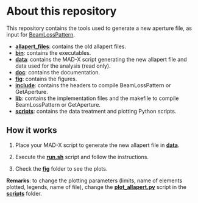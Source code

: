# About this repository
This repository contains the tools used to generate a new aperture file, as input for [BeamLossPattern](https://lhc-collimation-project.web.cern.ch/lhc-collimation-project/BeamLossPattern.htm).

- [__allapert_files__](https://github.com/KFubuki/allapert_generator/tree/master/allapert_files): contains the old allapert files.
- [__bin__](https://github.com/KFubuki/allapert_generator/tree/master/bin): contains the executables.
- [__data__](https://github.com/KFubuki/allapert_generator/tree/master/data): contains the MAD-X script generating the new allapert file and data used for the analysis (read only).
- [__doc__](https://github.com/KFubuki/allapert_generator/tree/master/doc): contains the documentation.
- [__fig__](https://github.com/KFubuki/allapert_generator/tree/master/fig): contains the figures.
- [__include__](https://github.com/KFubuki/allapert_generator/tree/master/include): contains the headers to compile BeamLossPattern or GetAperture.
- [__lib__](https://github.com/KFubuki/allapert_generator/tree/master/lib): contains the implementation files and the makefile to compile BeamLossPattern or GetAperture.
- [__scripts__](https://github.com/KFubuki/allapert_generator/tree/master/scripts): contains the data treatment and plotting Python scripts.


## How it works

1. Place your MAD-X script to generate the new allapert file in [__data__](https://github.com/KFubuki/allapert_generator/tree/master/data).

2. Execute the [__run.sh__](https://github.com/KFubuki/allapert_generator/blob/master/run.sh) script and follow the instructions.

3. Check the [__fig__](https://github.com/KFubuki/allapert_generator/tree/master/fig) folder to see the plots.

__Remarks__: to change the plotting parameters (limits, name of elements plotted, legends, name of file), change the [__plot_allapert.py__](https://github.com/KFubuki/allapert_generator/blob/master/scripts/plot_allapert.py) script in the [__scripts__](https://github.com/KFubuki/allapert_generator/tree/master/scripts) folder.

